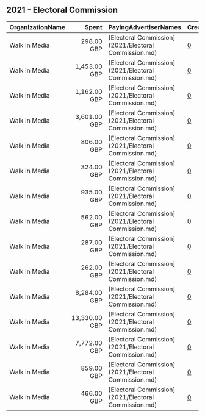 ## 2021 - Electoral Commission 
|OrganizationName|Spent|PayingAdvertiserNames|CreativeUrls|Impressions|Genders|AgeBrackets|CountryCodes|BillingAddresses|CandidateBallotInformation|
|:---|---:|:---|:---|---:|:---|:---|:---|:---|:---|
|Walk In Media|298.00 GBP|[Electoral Commission](2021/Electoral Commission.md)|[0](https://www.snap.com/political-ads/asset/ced355b90ba651442546ecf7fd2e05bd93e120fd219b5747ff6d23c134313553?mediaType=mp4)|160,591||18-34|united kingdom|GB|The Electoral Commission|
|Walk In Media|1,453.00 GBP|[Electoral Commission](2021/Electoral Commission.md)|[0](https://www.snap.com/political-ads/asset/882cea162114acb566000618bbe368218d2e7c84273ef6862cc0123fc89e10f6?mediaType=mp4)|1,002,247||16-17|united kingdom|GB|The Electoral Commission|
|Walk In Media|1,162.00 GBP|[Electoral Commission](2021/Electoral Commission.md)|[0](https://www.snap.com/political-ads/asset/7ccfa4f796ed36ef788d0881b810f5328460f04d80a8d632f9edb705f86c4400?mediaType=mp4)|662,013||18-34|united kingdom|GB|The Electoral Commission|
|Walk In Media|3,601.00 GBP|[Electoral Commission](2021/Electoral Commission.md)|[0](https://www.snap.com/political-ads/asset/5f40d45cd067998aa770fb24b0572f85090078951a1af22b0f670b8647e85956?mediaType=mp4)|2,683,463||16-17|united kingdom|GB|The Electoral Commission|
|Walk In Media|806.00 GBP|[Electoral Commission](2021/Electoral Commission.md)|[0](https://www.snap.com/political-ads/asset/8d58eadde49c2c141168d94b71fbf315fafd8f1a145569e34b06631aad4978c2?mediaType=mp4)|475,316||18-34|united kingdom|GB|The Electoral Commission|
|Walk In Media|324.00 GBP|[Electoral Commission](2021/Electoral Commission.md)|[0](https://www.snap.com/political-ads/asset/f352df9ba0deabbeeb7cec4629fb4211f9612acd26b7fb2056c7bd56fd869caa?mediaType=mp4)|185,181||18-34|united kingdom|GB|The Electoral Commission|
|Walk In Media|935.00 GBP|[Electoral Commission](2021/Electoral Commission.md)|[0](https://www.snap.com/political-ads/asset/f4ca102489955a092b6ef1c4d2bb7f4af3ef9e4cb1fc7c5c00bc029907e1d799?mediaType=mp4)|642,610||16-17|united kingdom|GB|The Electoral Commission|
|Walk In Media|562.00 GBP|[Electoral Commission](2021/Electoral Commission.md)|[0](https://www.snap.com/political-ads/asset/2d27e9fac6c1b74a8feab9036ef2c37df652a12b998dff0d56b500112ebbf439?mediaType=mp4)|307,383||18-34|united kingdom|GB|The Electoral Commission|
|Walk In Media|287.00 GBP|[Electoral Commission](2021/Electoral Commission.md)|[0](https://www.snap.com/political-ads/asset/5bea2fa0951f729116f62606fa5f92934c7066bb1457e0e8884476b014b48c88?mediaType=mp4)|159,005||18-34|united kingdom|GB|The Electoral Commission|
|Walk In Media|262.00 GBP|[Electoral Commission](2021/Electoral Commission.md)|[0](https://www.snap.com/political-ads/asset/cf26ba741cf98646006363d878f48b9a6769598923c4f5ded936d4ead1c76a45?mediaType=mp4)|143,290||18-34|united kingdom|GB|The Electoral Commission|
|Walk In Media|8,284.00 GBP|[Electoral Commission](2021/Electoral Commission.md)|[0](https://www.snap.com/political-ads/asset/647a60a6c5c808fe2cf59a3cff0573315e6dc54ad62ac9032913317be0232c2e?mediaType=mp4)|4,782,616||18-34|united kingdom|GB|The Electoral Commission|
|Walk In Media|13,330.00 GBP|[Electoral Commission](2021/Electoral Commission.md)|[0](https://www.snap.com/political-ads/asset/10d89199c0354dfeb776860cafd4fc3f86af507cd87fc945b09888bb1a7c1de2?mediaType=mp4)|7,384,918||18-34|united kingdom|GB|The Electoral Commission|
|Walk In Media|7,772.00 GBP|[Electoral Commission](2021/Electoral Commission.md)|[0](https://www.snap.com/political-ads/asset/2147fc32e81d03cbc0ee2bf0004f28cd7323e3d868b32259a9362b1ce00e4911?mediaType=mp4)|4,594,371||18-34|united kingdom|GB|The Electoral Commission|
|Walk In Media|859.00 GBP|[Electoral Commission](2021/Electoral Commission.md)|[0](https://www.snap.com/political-ads/asset/885de227ce28fc189445688ff670efcccbd0c57f43be40aefe063699e7167350?mediaType=mp4)|525,413||18-34|united kingdom|GB|The Electoral Commission|
|Walk In Media|466.00 GBP|[Electoral Commission](2021/Electoral Commission.md)|[0](https://www.snap.com/political-ads/asset/7a9abdb412ffd7977da4b51b22b4cfd089932ecfcce63badac0b96509217911e?mediaType=mp4)|262,344||18-34|united kingdom|GB|The Electoral Commission|

